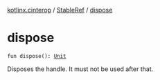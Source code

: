 [kotlinx.cinterop](../index.md) / [StableRef](index.md) / [dispose](./dispose.md)

# dispose

`fun dispose(): `[`Unit`](https://kotlinlang.org/api/latest/jvm/stdlib/kotlin/-unit/index.html)

Disposes the handle. It must not be used after that.

